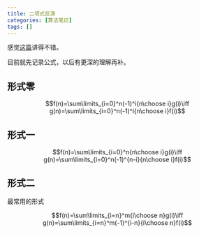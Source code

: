 ```yaml
---
title: 二项式反演
categories: [算法笔记]
tags: []
---
```


感觉[这篇](https://www.cnblogs.com/GXZlegend/p/11407185.html)讲得不错。

目前就先记录公式，以后有更深的理解再补。

## 形式零

$$f(n)=\sum\limits_{i=0}^n(-1)^i{n\choose i}g(i)\iff g(n)=\sum\limits_{i=0}^n(-1)^i{n\choose i}f(i)$$

## 形式一

$$f(n)=\sum\limits_{i=0}^n{n\choose i}g(i)\iff g(n)=\sum\limits_{i=0}^n(-1)^{n-i}{n\choose i}f(i)$$

## 形式二

最常用的形式

$$f(n)=\sum\limits_{i=n}^m{i\choose n}g(i)\iff g(n)=\sum\limits_{i=n}^m(-1)^{i-n}{i\choose n}f(i)$$
